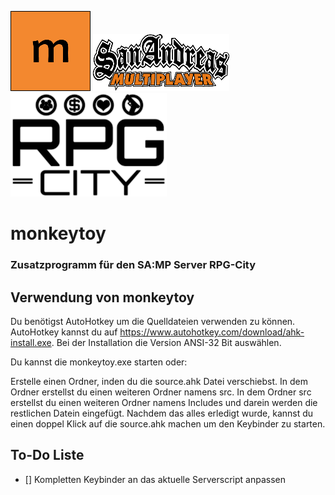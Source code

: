 ![monkeytoy Logo](https://raw.githubusercontent.com/Ashkan-TBZ/monkeytoy/master/ressources/monkeytoy_icon_x128.png)
![SA:MP Logo](https://raw.githubusercontent.com/Ashkan-TBZ/monkeytoy/master/ressources/samp_logo.png) ![RPG-City Logo](https://raw.githubusercontent.com/Ashkan-TBZ/monkeytoy/master/ressources/rpg-city_logo.png)

# monkeytoy
### Zusatzprogramm für den SA:MP Server RPG-City

## Verwendung von monkeytoy
Du benötigst AutoHotkey um die Quelldateien verwenden zu können. AutoHotkey kannst du auf https://www.autohotkey.com/download/ahk-install.exe. Bei der Installation die Version ANSI-32 Bit auswählen.

Du kannst die monkeytoy.exe starten oder:

Erstelle einen Ordner, inden du die source.ahk Datei verschiebst. In dem Ordner erstellst du einen weiteren Ordner namens src. In dem Ordner src erstellst du einen weiteren Ordner namens Includes und darein werden die restlichen Datein eingefügt.
Nachdem das alles erledigt wurde, kannst du einen doppel Klick auf die source.ahk machen um den Keybinder zu starten.

## To-Do Liste
- [] Kompletten Keybinder an das aktuelle Serverscript anpassen
